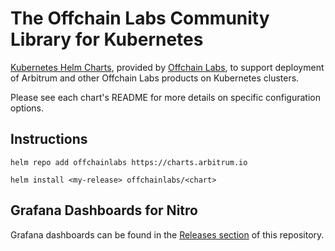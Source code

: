 # The Offchain Labs Community Library for Kubernetes

[Kubernetes Helm Charts](https://github.com/helm/helm), provided by [Offchain Labs](https://www.offchainlabs.com/), to support deployment of Arbitrum and other Offchain Labs products on Kubernetes clusters.

Please see each chart's README for more details on specific configuration options.

## Instructions

```console
helm repo add offchainlabs https://charts.arbitrum.io
```

```console
helm install <my-release> offchainlabs/<chart>
```

## Grafana Dashboards for Nitro

Grafana dashboards can be found in the [Releases section](https://github.com/OffchainLabs/community-helm-charts/releases) of this repository.
